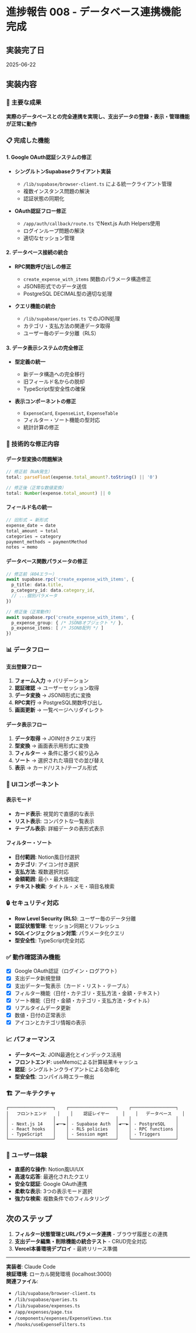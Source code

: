 # 進捗報告 008 - データベース連携機能完成

## 実装完了日
2025-06-22

## 実装内容

### 🎯 主要な成果
**実際のデータベースとの完全連携を実現し、支出データの登録・表示・管理機能が正常に動作**

### 📋 完成した機能

#### 1. Google OAuth認証システムの修正
- **シングルトンSupabaseクライアント実装**
  - `/lib/supabase/browser-client.ts` による統一クライアント管理
  - 複数インスタンス問題の解決
  - 認証状態の同期化

- **OAuth認証フロー修正**
  - `/app/auth/callback/route.ts` でNext.js Auth Helpers使用
  - ログインループ問題の解決
  - 適切なセッション管理

#### 2. データベース接続の統合
- **RPC関数呼び出しの修正**
  - `create_expense_with_items` 関数のパラメータ構造修正
  - JSONB形式でのデータ送信
  - PostgreSQL DECIMAL型の適切な処理

- **クエリ機能の統合**
  - `/lib/supabase/queries.ts` でのJOIN処理
  - カテゴリ・支払方法の関連データ取得
  - ユーザー毎のデータ分離（RLS）

#### 3. データ表示システムの完全修正
- **型定義の統一**
  - 新データ構造への完全移行
  - 旧フィールド名からの脱却
  - TypeScript型安全性の確保

- **表示コンポーネントの修正**
  - `ExpenseCard`, `ExpenseList`, `ExpenseTable`
  - フィルター・ソート機能の型対応
  - 統計計算の修正

### 🔧 技術的な修正内容

#### データ型変換の問題解決
```typescript
// 修正前（NaN発生）
total: parseFloat(expense.total_amount?.toString() || '0')

// 修正後（正常な数値変換）
total: Number(expense.total_amount) || 0
```

#### フィールド名の統一
```typescript
// 旧形式 → 新形式
expense_date → date
total_amount → total
categories → category
payment_methods → paymentMethod
notes → memo
```

#### データベース関数パラメータの修正
```typescript
// 修正前（404エラー）
await supabase.rpc('create_expense_with_items', {
  p_title: data.title,
  p_category_id: data.category_id,
  // ...個別パラメータ
})

// 修正後（正常動作）
await supabase.rpc('create_expense_with_items', {
  p_expense_group: { /* JSONBオブジェクト */ },
  p_expense_items: [ /* JSONB配列 */ ]
})
```

### 📊 データフロー

#### 支出登録フロー
1. **フォーム入力** → バリデーション
2. **認証確認** → ユーザーセッション取得
3. **データ変換** → JSONB形式に変換
4. **RPC実行** → PostgreSQL関数呼び出し
5. **画面更新** → 一覧ページへリダイレクト

#### データ表示フロー
1. **データ取得** → JOIN付きクエリ実行
2. **型変換** → 画面表示用形式に変換
3. **フィルター** → 条件に基づく絞り込み
4. **ソート** → 選択された項目での並び替え
5. **表示** → カード/リスト/テーブル形式

### 🎨 UIコンポーネント

#### 表示モード
- **カード表示**: 視覚的で直感的な表示
- **リスト表示**: コンパクトな一覧表示
- **テーブル表示**: 詳細データの表形式表示

#### フィルター・ソート
- **日付範囲**: Notion風日付選択
- **カテゴリ**: アイコン付き選択
- **支払方法**: 複数選択対応
- **金額範囲**: 最小・最大値指定
- **テキスト検索**: タイトル・メモ・項目名検索

### 🔒 セキュリティ対応
- **Row Level Security (RLS)**: ユーザー毎のデータ分離
- **認証状態管理**: セッション同期とリフレッシュ
- **SQLインジェクション対策**: パラメータ化クエリ
- **型安全性**: TypeScript完全対応

### ✅ 動作確認済み機能
- [x] Google OAuth認証（ログイン・ログアウト）
- [x] 支出データ新規登録
- [x] 支出データ一覧表示（カード・リスト・テーブル）
- [x] フィルター機能（日付・カテゴリ・支払方法・金額・テキスト）
- [x] ソート機能（日付・金額・カテゴリ・支払方法・タイトル）
- [x] リアルタイムデータ更新
- [x] 数値・日付の正常表示
- [x] アイコンとカテゴリ情報の表示

### 📈 パフォーマンス
- **データベース**: JOIN最適化とインデックス活用
- **フロントエンド**: useMemoによる計算結果キャッシュ
- **認証**: シングルトンクライアントによる効率化
- **型安全性**: コンパイル時エラー検出

### 🏗️ アーキテクチャ
```
┌─────────────────┐    ┌──────────────────┐    ┌─────────────────┐
│   フロントエンド    │    │    認証レイヤー     │    │   データベース    │
│                 │    │                  │    │                 │
│ - Next.js 14    │◄──►│ - Supabase Auth  │◄──►│ - PostgreSQL    │
│ - React hooks   │    │ - RLS policies   │    │ - RPC functions │
│ - TypeScript    │    │ - Session mgmt   │    │ - Triggers      │
└─────────────────┘    └──────────────────┘    └─────────────────┘
```

### 🎉 ユーザー体験
- **直感的な操作**: Notion風UI/UX
- **高速な応答**: 最適化されたクエリ
- **安全な認証**: Google OAuth連携
- **柔軟な表示**: 3つの表示モード選択
- **強力な検索**: 複数条件でのフィルタリング

## 次のステップ
1. **フィルター状態管理とURLパラメータ連携** - ブラウザ履歴との連携
2. **支出データ編集・削除機能の統合テスト** - CRUD完全対応
3. **Vercel本番環境デプロイ** - 最終リリース準備

---
**実装者**: Claude Code  
**検証環境**: ローカル開発環境 (localhost:3000)  
**関連ファイル**: 
- `/lib/supabase/browser-client.ts`
- `/lib/supabase/queries.ts` 
- `/lib/supabase/expenses.ts`
- `/app/expenses/page.tsx`
- `/components/expenses/ExpenseViews.tsx`
- `/hooks/useExpenseFilters.ts`